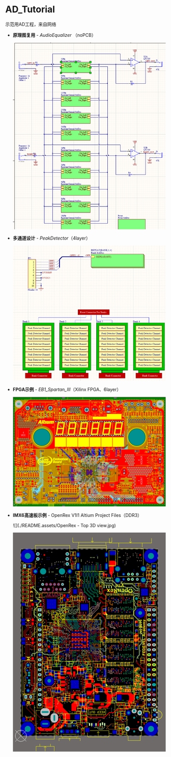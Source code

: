 # AD_Tutorial
示范用AD工程，来自网络

- **原理图复用** - *AudioEqualizer* （noPCB）

  ![1542981804733](./README.assets/1542981804733.png)

- **多通道设计** - *PeakDetector*（4layer）

  ![1542981965654](./README.assets/1542981965654.png)

- **FPGA示例** - *EB1_Spartan_III*（Xilinx FPGA、6layer）

  ![1542982215458](./README.assets/1542982215458.png)

- **IMX6高速板示例** - OpenRex V1I1 Altium Project Files（DDR3）

  ![](./README.assets/OpenRex - Top 3D view.jpg)

  ![1543974470096](./README.assets/openrex.png)
